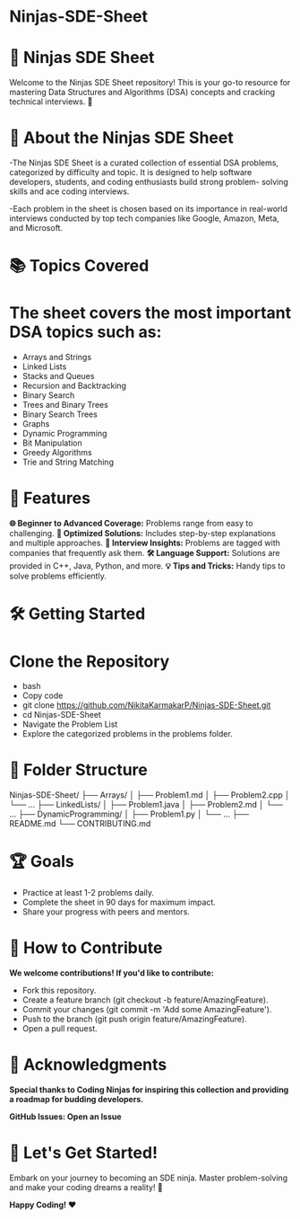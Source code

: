 # Ninjas-SDE-Sheet

# 🥋 Ninjas SDE Sheet
 Welcome to the Ninjas SDE Sheet repository! This is your go-to resource for mastering Data Structures and Algorithms (DSA) concepts and cracking technical interviews. 🚀

# 🌟 About the Ninjas SDE Sheet
-The Ninjas SDE Sheet is a curated collection of essential DSA problems, categorized by difficulty and topic. It is designed to help software developers, students, and coding enthusiasts build strong problem- 
solving skills and ace coding interviews.

-Each problem in the sheet is chosen based on its importance in real-world interviews conducted by top tech companies like Google, Amazon, Meta, and Microsoft.

# 📚 Topics Covered
# The sheet covers the most important DSA topics such as:

- Arrays and Strings
- Linked Lists
- Stacks and Queues
- Recursion and Backtracking
- Binary Search
- Trees and Binary Trees
- Binary Search Trees
- Graphs
- Dynamic Programming
- Bit Manipulation
- Greedy Algorithms
- Trie and String Matching
  
# 🎯 Features
**🌐 Beginner to Advanced Coverage:** Problems range from easy to challenging.
**🧠 Optimized Solutions:** Includes step-by-step explanations and multiple approaches.
**📘 Interview Insights:** Problems are tagged with companies that frequently ask them.
**🛠️ Language Support:** Solutions are provided in C++, Java, Python, and more.
**💡 Tips and Tricks:** Handy tips to solve problems efficiently.
# 🛠️ Getting Started

# Clone the Repository
- bash
- Copy code
- git clone https://github.com/NikitaKarmakarP/Ninjas-SDE-Sheet.git
- cd Ninjas-SDE-Sheet
- Navigate the Problem List
- Explore the categorized problems in the problems folder.

# 📂 Folder Structure

Ninjas-SDE-Sheet/
├── Arrays/
│   ├── Problem1.md
│   ├── Problem2.cpp
│   └── ...
├── LinkedLists/
│   ├── Problem1.java
│   ├── Problem2.md
│   └── ...
├── DynamicProgramming/
│   ├── Problem1.py
│   └── ...
├── README.md
└── CONTRIBUTING.md

# 🏆 Goals
- Practice at least 1-2 problems daily.
- Complete the sheet in 90 days for maximum impact.
- Share your progress with peers and mentors.

# 🤝 How to Contribute
**We welcome contributions! If you'd like to contribute:**

- Fork this repository.
- Create a feature branch (git checkout -b feature/AmazingFeature).
- Commit your changes (git commit -m 'Add some AmazingFeature').
- Push to the branch (git push origin feature/AmazingFeature).
- Open a pull request.

# 📢 Acknowledgments
**Special thanks to Coding Ninjas for inspiring this collection and providing a roadmap for budding developers.**

**GitHub Issues: Open an Issue**
# 🎉 Let's Get Started!
Embark on your journey to becoming an SDE ninja. Master problem-solving and make your coding dreams a reality! 🌟

**Happy Coding! ❤️**
